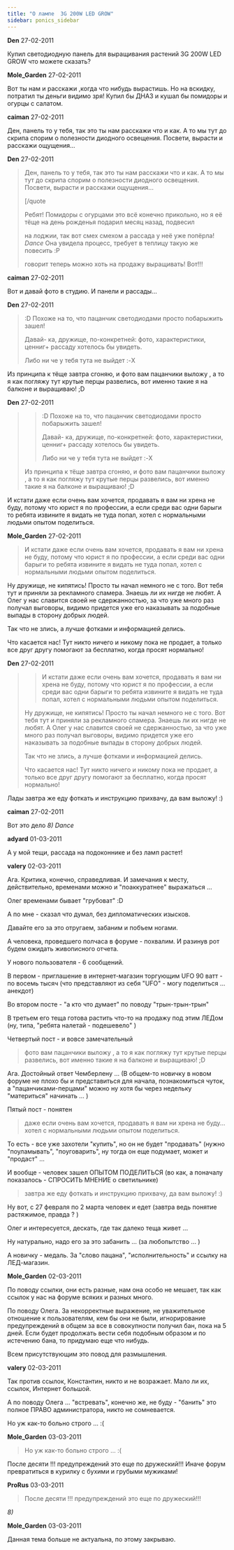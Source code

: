 ```yaml
---
title: "О лампе  3G 200W LED GROW"
sidebar: ponics_sidebar
---
```


**Den** 27-02-2011

Купил светодиодную панель для выращивания растений 3G 200W LED GROW что можете сказать?


**Mole_Garden** 27-02-2011

Вот ты нам и расскажи ,когда что нибудь вырастишь. Но на вскидку, потратил ты деньги видимо зря! Купил бы ДНАЗ и кушал бы помидоры и огурцы с салатом.


**caiman** 27-02-2011

Ден, панель то у тебя, так это ты нам расскажи что и как. А то мы тут до скрипа спорим о полезности диодного освещения. Посвети, вырасти и расскажи ощущения...


**Den** 27-02-2011

> Ден, панель то у тебя, так это ты нам расскажи что и как. А то мы тут до скрипа спорим о полезности диодного освещения. Посвети, вырасти и расскажи ощущения...
> 
> [/quote
> 
> Ребят! Помидоры с огурцами это всё конечно прикольно, но я её тёще на день рожденья подарил месяц назад, подвесил 
> 
> на лоджии, так вот смех смехом а рассада у неё уже попёрла! *Dance* Она увидела процесс, требует в теплицу такую же повесить :P
> 
> говорит теперь можно хоть на продажу выращивать! Вот!!!



**caiman** 27-02-2011

Вот и давай фото в студию. И панели и рассады...


**Den** 27-02-2011

> :D Похоже на то, что пацанчик светодиодами просто побарыжить зашел! 
> 
> Давай- ка, дружище, по-конкретней: фото, характеристики, ценниг+ рассаду хотелось бы увидеть.
> 
> Либо ни че у тебя тута не выйдет :-X

Из принципа к тёще завтра сгоняю, и фото вам пацанчики выложу , а то я как погляжу тут крутые перцы развелись, вот именно такие я на балконе и выращиваю! ;D 


**Den** 27-02-2011

> > :D Похоже на то, что пацанчик светодиодами просто побарыжить зашел! 
> > 
> > Давай- ка, дружище, по-конкретней: фото, характеристики, ценниг+ рассаду хотелось бы увидеть.
> > 
> > Либо ни че у тебя тута не выйдет :-X
> 
> 
> 
> Из принципа к тёще завтра сгоняю, и фото вам пацанчики выложу , а то я как погляжу тут крутые перцы развелись, вот именно такие я на балконе и выращиваю! ;D

И кстати даже если очень вам хочется, продавать я вам ни хрена не буду, потому что юрист я по профессии, а если среди вас одни барыги то ребята извините я видать не туда попал, хотел с нормальными людьми опытом поделиться.


**Mole_Garden** 27-02-2011

> И кстати даже если очень вам хочется, продавать я вам ни хрена не буду, потому что юрист я по профессии, а если среди вас одни барыги то ребята извините я видать не туда попал, хотел с нормальными людьми опытом поделиться.

Ну дружище, не кипятись! Просто ты начал немного не с того. Вот тебя тут и приняли за рекламного спамера. Знаешь ли их нигде не любят. А Олег у нас славится своей не сдержанностью, за что уже много раз получал выговоры, видимо придется уже его наказывать за подобные выпады в сторону добрых людей. 

Так что не злись, а лучше фотками и информацией делись. 

Что касается нас! Тут никто ничего и никому пока не продает, а только все друг другу помогают за бесплатно, когда просят нормально! 


**Den** 27-02-2011

> > И кстати даже если очень вам хочется, продавать я вам ни хрена не буду, потому что юрист я по профессии, а если среди вас одни барыги то ребята извините я видать не туда попал, хотел с нормальными людьми опытом поделиться.
> 
> Ну дружище, не кипятись! Просто ты начал немного не с того. Вот тебя тут и приняли за рекламного спамера. Знаешь ли их нигде не любят. А Олег у нас славится своей не сдержанностью, за что уже много раз получал выговоры, видимо придется уже его наказывать за подобные выпады в сторону добрых людей. 
> 
> Так что не злись, а лучше фотками и информацией делись. 
> 
> Что касается нас! Тут никто ничего и никому пока не продает, а только все друг другу помогают за бесплатно, когда просят нормально!

Лады завтра же еду фоткать и инструкцию прихвачу, да вам выложу! :)


**caiman** 27-02-2011

Вот это дело *8)* *Dance*


**adyard** 01-03-2011

А у мой тещи, рассада на подоконнике и без ламп растет!


**valery** 02-03-2011

Ага. Критика, конечно, справедливая. И замечания к месту, действительно, временами можно и "поаккуратнее" выражаться ...

Олег временами бывает "грубоват" :D

А по мне - сказал что думал, без дипломатических изысков.

Давайте его за это отругаем, забаним и побъем ногами.

А человека, проведшего полчаса в форуме - похвалим. И разинув рот будем ожидать живописного отчета.

У нового пользователя - 6 сообщений.

В первом - приглашение в интернет-магазин торгующим UFO 90 ватт - по восемь тысяч (что представляют из себя "UFO" - могу поделиться ... анекдот)

Во втором посте - "а кто что думает" по поводу "трын-трын-трын"

В третьем его теща готова растить что-то на продажу под этим ЛЕДом (ну, типа, "ребята налетай - подешевело" )

Четвертый пост - и вовсе замечательный

> фото вам пацанчики выложу , а то я как погляжу тут крутые перцы развелись, вот именно такие я на балконе и выращиваю! ;D

Ага. Достойный ответ Чемберлену ... (В общем-то новичку в новом форуме не плохо бы и представиться для начала, познакомиться чуток, а "пацанчиками-перцами" можно ну хотя бы через недельку "материться" начинать ... )

Пятый пост - понятен

> даже если очень вам хочется, продавать я вам ни хрена не буду... хотел с нормальными людьми опытом поделиться.

То есть - все уже захотели "купить", но он не будет "продавать" (нужно "поуламывать", "поуговарить", ну тогда он еще подумает, может и "продаст" ...

И вообще - человек зашел ОПЫТОМ ПОДЕЛИТЬСЯ (во как, а поначалу показалось - СПРОСИТЬ МНЕНИЕ о светильнике)

> завтра же еду фоткать и инструкцию прихвачу, да вам выложу! :)

Ну вот, с 27 февраля по 2 марта человек и едет (завтра ведь понятие растяжимое, правда ? )

Олег и интересуется, дескать, где так далеко теща живет ... 

Ну натурально, надо его за это забанить ... (за любопытство ... )

А новичку - медаль. За "слово пацана", "исполнительность" и ссылку на ЛЕД-магазин.


**Mole_Garden** 02-03-2011

По поводу ссылки, они есть разные, нам она особо не мешает, так как ссылок у нас на форуме всяких и разных много. 

По поводу Олега. За некорректные выражение, не уважительное отношение к пользователям, кем бы они не были, игнорирование предупреждений в общем за все в совокупности получил бан, пока на 5 дней. Если будет продолжать вести себя подобным образом и по истечению бана, то придумаю еще что нибудь. 

Всем присутствующим это повод для размышления.


**valery** 02-03-2011

Так против ссылок, Константин, никто и не возражает. Мало ли их, ссылок, Интернет большой. 

А по поводу Олега ... "встревать", конечно же, не буду - "банить" это полное ПРАВО администратора, никто не сомневается.

Но уж как-то больно строго ... :(


**Mole_Garden** 03-03-2011

> Но уж как-то больно строго ... :(

После десяти !!! предупреждений это еще по дружеский!!! Иначе форум превратиться в курилку с бухими и грубыми мужиками! 


**ProRus** 03-03-2011

> После десяти !!! предупреждений это еще по дружеский!!!

*8)*


**Mole_Garden** 03-03-2011

Данная тема больше не актуальна, по этому закрываю.


